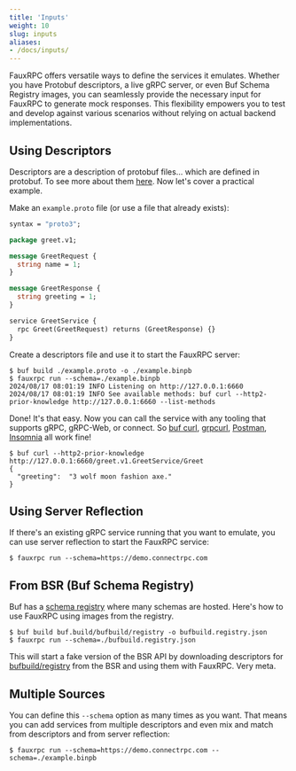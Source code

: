 ```yaml
---
title: 'Inputs'
weight: 10
slug: inputs
aliases:
- /docs/inputs/
---
```


FauxRPC offers versatile ways to define the services it emulates. Whether you have Protobuf descriptors, a live gRPC server, or even Buf Schema Registry images, you can seamlessly provide the necessary input for FauxRPC to generate mock responses. This flexibility empowers you to test and develop against various scenarios without relying on actual backend implementations.

## Using Descriptors
Descriptors are a description of protobuf files... which are defined in protobuf. To see more about them [here](https://buf.build/docs/reference/descriptors). Now let's cover a practical example.

Make an `example.proto` file (or use a file that already exists):
```protobuf
syntax = "proto3";

package greet.v1;

message GreetRequest {
  string name = 1;
}

message GreetResponse {
  string greeting = 1;
}

service GreetService {
  rpc Greet(GreetRequest) returns (GreetResponse) {}
}
```

Create a descriptors file and use it to start the FauxRPC server:
```shell
$ buf build ./example.proto -o ./example.binpb
$ fauxrpc run --schema=./example.binpb
2024/08/17 08:01:19 INFO Listening on http://127.0.0.1:6660
2024/08/17 08:01:19 INFO See available methods: buf curl --http2-prior-knowledge http://127.0.0.1:6660 --list-methods
```
Done! It's that easy. Now you can call the service with any tooling that supports gRPC, gRPC-Web, or connect. So [buf curl](https://buf.build/docs/reference/cli/buf/curl), [grpcurl](https://github.com/fullstorydev/grpcurl), [Postman](https://www.postman.com/), [Insomnia](https://insomnia.rest/) all work fine!

```shell
$ buf curl --http2-prior-knowledge http://127.0.0.1:6660/greet.v1.GreetService/Greet
{
  "greeting":  "3 wolf moon fashion axe."
}
```

## Using Server Reflection
If there's an existing gRPC service running that you want to emulate, you can use server reflection to start the FauxRPC service:
```shell
$ fauxrpc run --schema=https://demo.connectrpc.com
```

## From BSR (Buf Schema Registry)
Buf has a [schema registry](https://buf.build/product/bsr) where many schemas are hosted. Here's how to use FauxRPC using images from the registry.

```shell
$ buf build buf.build/bufbuild/registry -o bufbuild.registry.json
$ fauxrpc run --schema=./bufbuild.registry.json
```

This will start a fake version of the BSR API by downloading descriptors for [bufbuild/registry](https://buf.build/bufbuild/registry) from the BSR and using them with FauxRPC. Very meta.

## Multiple Sources
You can define this `--schema` option as many times as you want. That means you can add services from multiple descriptors and even mix and match from descriptors and from server reflection:
```shell
$ fauxrpc run --schema=https://demo.connectrpc.com --schema=./example.binpb
```
